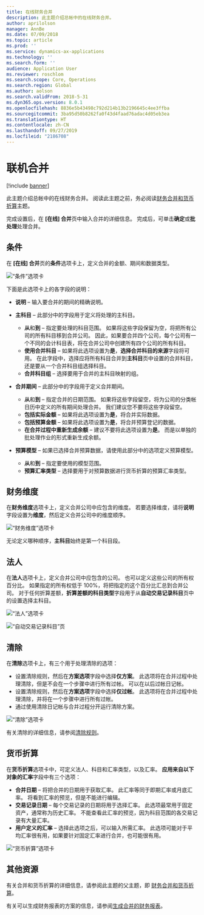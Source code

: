 ```yaml
---
title: 在线财务合并
description: 此主题介绍总帐中的在线财务合并。
author: aprilolson
manager: AnnBe
ms.date: 07/09/2018
ms.topic: article
ms.prod: ''
ms.service: dynamics-ax-applications
ms.technology: ''
ms.search.form: ''
audience: Application User
ms.reviewer: roschlom
ms.search.scope: Core, Operations
ms.search.region: Global
ms.author: aolson
ms.search.validFrom: 2018-5-31
ms.dyn365.ops.version: 8.0.1
ms.openlocfilehash: 8836e5b43498c792d214b13b2196645c4ee3ffba
ms.sourcegitcommit: 3ba95d50b8262fa0f43d4faad76adac4d05eb3ea
ms.translationtype: HT
ms.contentlocale: zh-CN
ms.lasthandoff: 09/27/2019
ms.locfileid: "2186708"
---
```

# <a name="consolidate-online"></a>联机合并

[!include [banner](../includes/banner.md)]

此主题介绍总帐中的在线财务合并。 阅读此主题之前，务必阅读[财务合并和货币折算](financial-consolidations-currency-translation.md)主题。

完成设置后，在 **[在线] 合并**页中输入合并的详细信息。 完成后，可单击**确定**或**批处理**处理合并。

## <a name="criteria"></a>条件
在 **[在线] 合并**页的**条件**选项卡上，定义合并的金额、期间和数据类型。

![“条件”选项卡](./media/criteria-consolidate-online.png "“条件”选项卡")

下面是此选项卡上的各字段的说明：

- **说明** – 输入要合并的期间的精确说明。
- **主科目** – 此部分中的字段用于定义将处理的主科目。

    - **从**和**到** – 指定要处理的科目范围。 如果将这些字段保留为空，将把所有公司的所有科目移到合并公司。 因此，如果要合并四个公司，每个公司有一个不同的会计科目表，将在合并公司中创建所有四个公司的所有科目。
    - **使用合并科目** – 如果将此选项设置为**是**，**选择合并科目的来源**字段将可用。 在此字段中，选择应将所有科目合并到**主科目**页中设置的合并科目，还是要从一个合并科目组选择科目。
    - **合并科目组** – 选择要用于合并的主科目映射的组。

- **合并期间** – 此部分中的字段用于定义合并期间。

    - **从**和**到** – 指定合并的日期范围。 如果将这些字段留空，将为公司的分类帐日历中定义的所有期间处理合并。 我们建议您不要将这些字段留空。
    - **包括实际金额** – 如果将此选项设置为**是**，将合并实际数据。
    - **包括预算金额** – 如果将此选项设置为**是**，将合并预算登记的数据。
    - **在合并过程中重新生成余额** – 建议不要将此选项设置为**是**。 而是以单独的批处理作业的形式重新生成余额。

- **预算模型** – 如果已选择合并预算数据，请使用此部分中的选项定义预算模型。

    - **从**和**到** – 指定要使用的模型范围。
    - **预算汇率类型** – 选择要用于对预算数据进行货币折算的预算汇率类型。

## <a name="financial-dimensions"></a>财务维度
在**财务维度**选项卡上，定义合并公司中应包含的维度。 若要选择维度，请将**说明**字段设置为**维度**，然后定义合并公司中的维度顺序。

![“财务维度”选项卡](./media/financial-dimensions-cons.png "“财务维度”选项卡")

无论定义哪种顺序，**主科目**始终是第一个科目段。

## <a name="legal-entities"></a>法人
在**法人**选项卡上，定义合并公司中应包含的公司。 也可以定义这些公司的所有权百分比。 如果指定的所有权低于 100%，将把指定的这个百分比汇总到合并公司。 对于任何折算差额，**折算差额的科目类型**字段用于从**自动交易记录科目**页中的设置选择主科目。

![“法人”选项卡](./media/legal-entities-cons.png "“法人”选项卡")

![“自动交易记录科目”页](./media/accounts-for-automatic-cons.png "“自动交易记录科目”页")

## <a name="elimination"></a>清除
在**清除**选项卡上，有三个用于处理清除的选项：

- 设置清除规则，然后在**方案选项**字段中选择**仅方案**。 此选项将在合并过程中处理清除，但是不会在一个步骤中进行所有过帐。 可以在以后过帐日记帐。
- 设置清除规则，然后在**方案选项**字段中选择**仅过帐**。 此选项将在合并过程中处理清除，并将在一个步骤中进行所有过帐。
- 通过使用清除日记帐与合并过程分开运行清除方案。

![“清除”选项卡](./media/elimination-cons-onl.png "“清除”选项卡")

有关清除的详细信息，请参阅[清除规则](./elimination-rules.md)。

## <a name="currency-translation"></a>货币折算
在**货币折算**选项卡中，可定义法人、科目和汇率类型，以及汇率。 **应用来自以下对象的汇率**字段中有三个选项：

- **合并日期** – 将把合并的日期用于获取汇率。 此汇率等同于即期汇率或月底汇率。 将看到汇率的预览，但是不能进行编辑。
- **交易记录日期**  – 每个交易记录的日期将用于选择汇率。 此选项最常用于固定资产，通常称为历史汇率。 不能查看此汇率的预览，因为科目范围的各交易记录有大量汇率。
- **用户定义的汇率** – 选择此选项之后，可以输入所需汇率。 此选项可能对于平均汇率很有用，如果要针对固定汇率进行合并，也可能很有用。

![“货币折算”选项卡](./media/currency-translation-cons-online.png "“货币折算”选项卡")

## <a name="additional-resources"></a>其他资源

有关合并和货币折算的详细信息，请参阅此主题的父主题，即 [财务合并和货币折算](./financial-consolidations-currency-translation.md)。

有关可以生成财务报表的方案的信息，请参阅[生成合并的财务报表](./generating-consolidated-financial-statements.md)。
